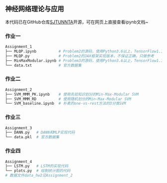 ## 神经网络理论与应用

本代码已在GitHub仓库[SJTUNNTA](https://github.com/ThomasAtlantis/SJTUNNTA)开源，可在网页上直接查看ipynb文档~

### 作业一

```python
Assignment_1
├── MLQP.ipynb          # Problem2的源码，使用Python3.6以上，TensorFlow1.15左右
├── MLQP.py             # Problem2的JAX框架实现版本，不保证正确，只做参考
├── MinMaxModular.ipynb # Problem3的源码，使用Python3.6以上，TensorFlow1.15左右
└── data.txt            # 官方数据集
```

### 作业二

```python
Assignment_2
├── SVM_MMM_PK.ipynb    # 使用先验知识划分的Min-Max-Modular SVM
├── SVM_MMM_RD          # 使用随机划分的Min-Max-Modular SVM
└── SVM_baseline.ipynb  # 朴素的one-vs-rest方法的3分类SVM
```

### 作业三

```python
Assignment_3
├── DANN.py   # DANN和MLP实现代码
└── data.pkl  # 官方数据集
```

### 作业四

```python
Assignment_4
├── LSTM.py   # LSTM的实现代码
└── plots.py  # 绘制统计图的代码
# 数据文件data_hw2见Assignment_2
```

